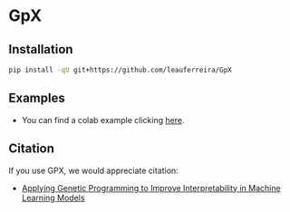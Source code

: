 # GpX

## Installation



```sh
pip install -qU git+https://github.com/leauferreira/GpX
```

## Examples
* You can find a colab example clicking [here](https://colab.research.google.com/drive/1rB8r1btvR2P2tfoXMaddlTiJ0upB7HhY?usp=sharing).

## Citation

If you use GPX, we would appreciate citation: 

* [Applying Genetic Programming to Improve Interpretability in Machine Learning Models](https://doi.org/10.1109/CEC48606.2020.9185620)